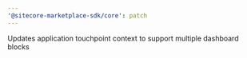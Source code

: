 ```yaml
---
'@sitecore-marketplace-sdk/core': patch
---
```


Updates application touchpoint context to support multiple dashboard blocks
